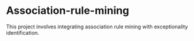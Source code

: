 # Association-rule-mining
This project involves integrating association rule mining with exceptionality identification.
